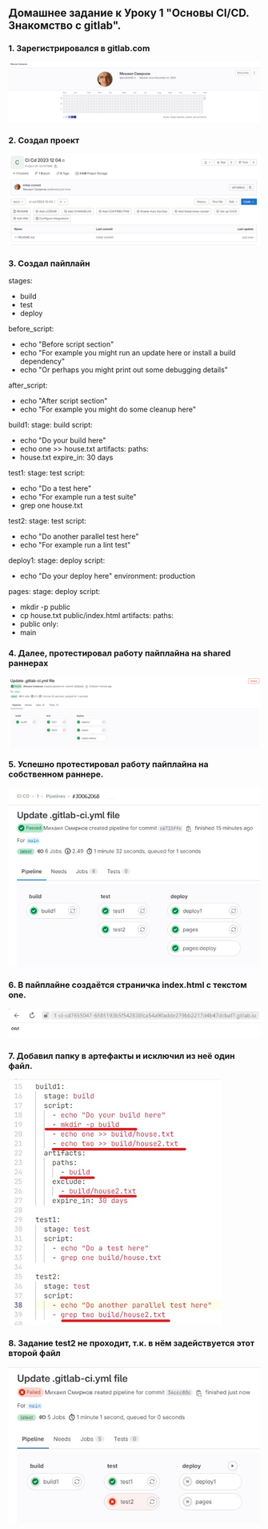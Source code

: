 ## Домашнее задание к Уроку 1 "Основы CI/CD. Знакомство с gitlab".
### 1. Зарегистрировался в gitlab.com
![img.png](img.png)
### 2. Создал проект 
![img_2.png](img_2.png)
### 3. Создал пайплайн
stages:
- build
- test
- deploy

before_script:
- echo "Before script section"
- echo "For example you might run an update here or install a build dependency"
- echo "Or perhaps you might print out some debugging details"

after_script:
- echo "After script section"
- echo "For example you might do some cleanup here"

build1:
stage: build
script:
- echo "Do your build here"
- echo one >> house.txt
artifacts:
paths:
- house.txt
expire_in: 30 days

test1:
stage: test
script:
- echo "Do a test here"
- echo "For example run a test suite"
- grep one house.txt

test2:
stage: test
script:
- echo "Do another parallel test here"
- echo "For example run a lint test"

deploy1:
stage: deploy
script:
- echo "Do your deploy here"
environment: production

pages:
stage: deploy
script:
- mkdir -p public
- cp house.txt public/index.html
artifacts:
paths:
- public
only:
- main
### 4. Далее, протестировал работу пайплайна на shared раннерах
![img_3.png](img_3.png)

### 5. Успешно протестировал работу пайплайна на собственном раннере.
![img_6.png](img_6.png)

### 6. В пайплайне создаётся страничка index.html с текстом one.
![img_4.png](img_4.png)

### 7. Добавил папку в артефакты и исключил из неё один файл.

![img_7.png](img_7.png)

### 8. Задание test2 не проходит, т.к. в нём задействуется этот второй файл
![img_8.png](img_8.png)